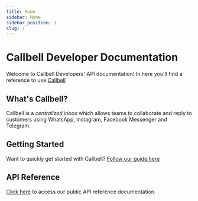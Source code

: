 ```yaml
---
title: Home
sidebar: Home
sidebar_position: 1
slug: /
---
```


# Callbell Developer Documentation

Welcome to Callbell Developers' API documentation! In here you'll find a reference to use [Callbell](https://www.callbell.eu)

## What's Callbell?

Callbell is a _centralized_ inbox which allows teams to collaborate and reply to customers using WhatsApp, Instagram, Facebook Messenger and Telegram.

## Getting Started

Want to quickly get started with Callbell? [Follow our guide here](/getting_started)

## API Reference

[Click here](/api_reference/introduction) to access our public API reference documentation.

